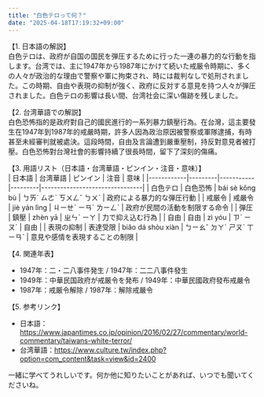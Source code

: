 ```yaml
---
title: "白色テロって何？"
date: "2025-04-18T17:19:32+09:00"
---
```


【1. 日本語の解説】  
白色テロは、政府が自国の国民を弾圧するために行った一連の暴力的な行動を指します。台湾では、主に1947年から1987年にかけて続いた戒厳令時期に、多くの人々が政治的な理由で警察や軍に拘束され、時には裁判なしで処刑されました。この時期、自由や表現の抑制が強く、政府に反対する意見を持つ人々が弾圧されました。白色テロの影響は長い間、台湾社会に深い傷跡を残しました。

【2. 台湾華語での解説】  
白色恐怖指的是政府對自己的國民進行的一系列暴力鎮壓行為。在台灣，這主要發生在1947年到1987年的戒嚴時期，許多人因為政治原因被警察或軍隊逮捕，有時甚至未經審判就被處決。這段時間，自由及言論遭到嚴重壓制，持反對意見者被打壓。白色恐怖對台灣社會的影響持續了很長時間，留下了深刻的傷痛。

【3. 用語リスト（日本語・台湾華語・ピンイン・注音・意味）】  
| 日本語      | 台湾華語  | ピンイン     | 注音     | 意味                           |
|------------|---------|-----------|---------|--------------------------------|
| 白色テロ    | 白色恐怖 | bái sè kǒng bù | ㄅㄞˊ ㄙㄜˋ ㄎㄨㄥˇ ㄅㄨˋ | 政府による暴力的な弾圧行動        |
| 戒厳令      | 戒嚴令   | jiè yán lìng | ㄐㄧㄝˋ ㄧㄢˊ ㄌㄧㄥˋ | 政府が民間の活動を制限する命令     |
| 弾圧        | 鎮壓     | zhèn yā   | ㄓㄣˋ ㄧㄚ    | 力で抑え込む行為                   |
| 自由        | 自由     | zì yóu    | ㄗˋ ㄧㄡˊ     | 自由                            |
| 表現の抑制  | 表達受限 | biǎo dá shòu xiàn | ㄅㄧㄠˇ ㄉㄚˊ ㄕㄡˋ ㄒㄧㄢˋ | 意見や感情を表現することの制限     |

【4. 関連年表】  
- 1947年：二・二八事件発生 / 1947年：二二八事件發生  
- 1949年：中華民国政府が戒厳令を発布 / 1949年：中華民國政府發布戒嚴令  
- 1987年：戒厳令解除 / 1987年：解除戒嚴令  

【5. 参考リンク】  
- 日本語：https://www.japantimes.co.jp/opinion/2016/02/27/commentary/world-commentary/taiwans-white-terror/  
- 台湾華語：https://www.culture.tw/index.php?option=com_content&task=view&id=2400  

一緒に学べてうれしいです。何か他に知りたいことがあれば、いつでも聞いてくださいね。